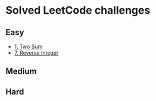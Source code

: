 # Solved LeetCode challenges
## Easy
* [1. Two Sum](https://leetcode.com/problems/two-sum/)
* [7. Reverse Integer](https://leetcode.com/problems/reverse-integer/)
## Medium
## Hard
